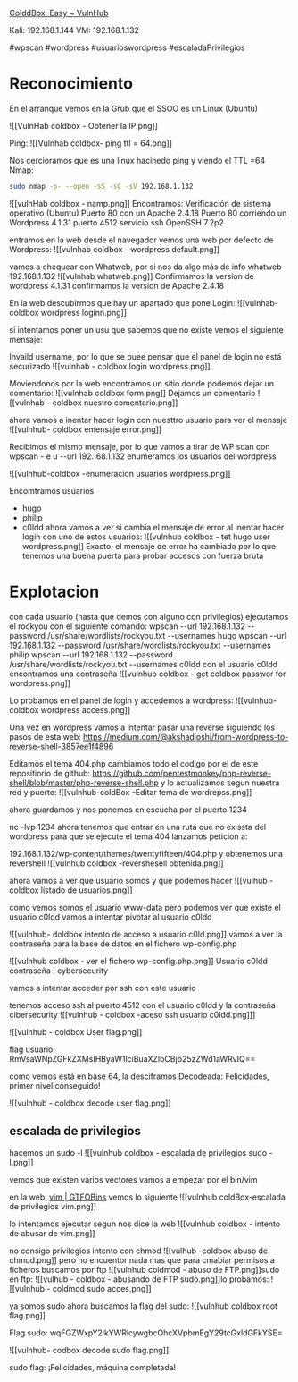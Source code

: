 [ColddBox: Easy ~ VulnHub](https://www.vulnhub.com/entry/colddbox-easy,586/)

Kali:  192.168.1.144
VM:  192.168.1.132

#wpscan
#wordpress #usuarioswordpress
#escaladaPrivilegios 
# Reconocimiento

En el arranque vemos en la Grub que el SSOO es un Linux (Ubuntu)

![[VulnHab coldbox - Obtener la IP.png]]


Ping:
![[Vulnhab coldbox- ping ttl = 64.png]]

Nos cercioramos que es una linux hacinedo ping y viendo el TTL =64
Nmap: 

```sh title:"nmap pasado "
sudo nmap -p- --open -sS -sC -sV 192.168.1.132
```

![[vulnHab coldbox - namp.png]]
Encontramos:
Verificación  de sistema operativo (Ubuntu)
Puerto 80 con un Apache 2.4.18
Puerto 80 corriendo un Wordpress 4.1.31
puerto 4512 servicio ssh OpenSSH 7.2p2



entramos en la web desde el navegador
vemos una web por defecto de Wordpress:
![[vulnhab coldbox - wordpress default.png]]

vamos a chequear con Whatweb, por si nos da algo más de info
whatweb 192.168.1.132
![[vulnhab whatweb.png]]
Confirmamos la version de wordpress 4.1.31
confirmamos la version de Apache 2.4.18


En la web descubirmos que hay un apartado que pone Login:
![[vulnhab-coldbox wordpress loginn.png]]

si intentamos poner un usu que sabemos que no existe vemos el siguiente mensaje:

Invaild username, por lo que se puee pensar que el panel de login no está securizado
![[vulnhab - coldbox login wordpress.png]]

Moviendonos por la web encontramos un sitio donde podemos dejar un comentario:
![[vulnhab coldbox form.png]]
Dejamos un comentario
![[vulnhab - coldbox nuestro comentario.png]]

ahora vamos a inentar hacer login con nuesttro usuario para ver el mensaje 
![[vulnhub- coldbox emensaje error.png]]

Recibimos el mismo mensaje, por lo que vamos a tirar de WP scan
con
wpscan - e u --url 192.168.1.132 enumeramos los usuarios del wordpress

![[vulnhub-coldbox -enumeracion usuarios wordpress.png]]

Encomtramos usuarios
- hugo
- philip
- c0ldd
ahora vamos a ver si cambia el mensaje de error al inentar hacer login con uno de estos usuarios:
![[vulnhub coldbox - tet hugo user wordpress.png]]
Exacto, el mensaje de error ha cambiado por lo que tenemos una buena puerta para probar accesos con fuerza bruta

# Explotacion
con cada usuario (hasta que demos con alguno con privilegios) ejecutamos el rockyou con el siguiente comando:
wpscan --url 192.168.1.132 --password /usr/share/wordlists/rockyou.txt --usernames hugo
wpscan --url 192.168.1.132 --password /usr/share/wordlists/rockyou.txt --usernames philip
wpscan --url 192.168.1.132 --password /usr/share/wordlists/rockyou.txt --usernames c0ldd
con el usuario c0ldd encontramos una contraseña
![[vulnhub coldbox - get coldbox passwor for wordpress.png]]



Lo probamos en el panel de login
y accedemos a wordpress:
![[vulnhub-coldbox wordpress access.png]]


Una vez en wordpress vamos a intentar pasar una reverse 
siguiendo los pasos de esta web:
https://medium.com/@akshadjoshi/from-wordpress-to-reverse-shell-3857ee1f4896

Editamos el tema 404.php
cambiamos todo el codigo por el de este repositiorio de github:
https://github.com/pentestmonkey/php-reverse-shell/blob/master/php-reverse-shell.php
y lo actualizamos segun nuestra red y puerto:
![[vulnhub-coldBox -Editar tema de wordrepss.png]]


ahora guardamos y nos ponemos en escucha por el puerto 1234


nc -lvp 1234
ahora tenemos que entrar en una ruta que no exissta del wordpress para que se ejecute el tema 404
lanzamos peticion a:


192.168.1.132/wp-content/themes/twentyfifteen/404.php
y obtenemos una revershell
![[vulnhub coldbox -revershesell obtenida.png]]

ahora vamos a ver que usuario somos y que podemos hacer
![[vulhub - coldbox listado de usuarios.png]]

como vemos somos el usuario www-data pero podemos ver que existe el usuario c0ldd
vamos a intentar pivotar al usuario c0ldd

![[vulnhub- doldbox intento de acceso a usuario c0ld.png]]
vamos a ver la contraseña para la base de datos en el fichero wp-config.php

![[vulnhub coldbox - ver el fichero wp-config.php.png]]
Usuario c0ldd contraseña : cybersecurity

vamos a intentar acceder por ssh con este usuario


tenemos acceso ssh al puerto 4512 con el usuario c0ldd y la contraseña cibersecurity
![[vulnhub - coldbox -aceso ssh usuario c0ldd.png]]]

![[vulnhub - coldbox User flag.png]]


flag usuario: RmVsaWNpZGFkZXMsIHByaW1lciBuaXZlbCBjb25zZWd1aWRvIQ==     

como vemos está en base 64, la desciframos
Decodeada:
Felicidades, primer nivel conseguido!

![[vulnhub - coldbox decode user flag.png]]

## escalada de privilegios

hacemos un sudo -l
![[vulnhub coldbox - escalada de privilegios sudo -l.png]]

vemos que existen varios vectores vamos a empezar por el bin/vim

en la web:
[vim | GTFOBins](https://gtfobins.github.io/gtfobins/vim/)
vemos lo siguiente
![[vulnhub coldBox-escalada de privilegios vim.png]]

lo intentamos ejecutar segun nos dice la web
![[vulnhub coldbox - intento de abusar de vim.png]]

no consigo privilegios
intento con chmod
![[vulhub -coldbox abuso de chmod.png]]
pero no encuentor nada mas que para cmabiar permisos a ficheros
buscamos por ftp
![[vulnhub coldmod - abuso de FTP.png]]sudo en ftp:
![[vulhub - coldbox - abusando de FTP sudo.png]]lo probamos:
![[vulnhub - coldmod sudo acces.png]]


ya somos sudo 
ahora buscamos la flag del sudo:
![[vulnhub coldbox root flag.png]]


Flag sudo:
wqFGZWxpY2lkYWRlcywgbcOhcXVpbmEgY29tcGxldGFkYSE=


![[vulnhub- codbox decode sudo flag.png]]

sudo flag: ¡Felicidades, máquina completada! 